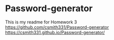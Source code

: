 # Password-generator
This is my readme for Homework 3
https://github.com/csmith331/Password-generator
https://csmith331.github.io/Password-generator/